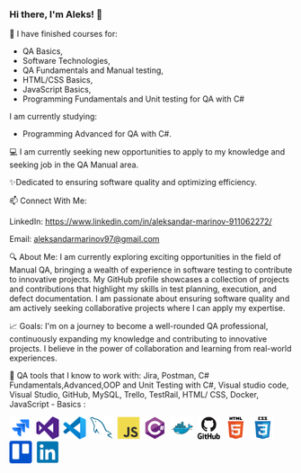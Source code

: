 ### Hi there, I'm Aleks! 👋

🌱 I have finished courses for:
- QA Basics, 
- Software Technologies, 
- QA Fundamentals and Manual testing, 
- HTML/CSS Basics, 
- JavaScript Basics,
- Programming Fundamentals and Unit testing for QA with C#

I am currently studying: 

- Programming Advanced for QA with C#.

💻 I am currently seeking new opportunities to apply to my knowledge and seeking job in the QA Manual area.

✨Dedicated to ensuring software quality and optimizing efficiency.

📫 Connect With Me:

LinkedIn: https://www.linkedin.com/in/aleksandar-marinov-911062272/

Email: aleksandarmarinov97@gmail.com

🔍 About Me: I am currently exploring exciting opportunities in the field of Manual QA, bringing a wealth of experience in software testing to contribute to innovative projects. My GitHub profile showcases a collection of projects and contributions that highlight my skills in test planning, execution, and defect documentation. I am passionate about ensuring software quality and am actively seeking collaborative projects where I can apply my expertise.

📈 Goals: I'm on a journey to become a well-rounded QA professional, continuously expanding my knowledge and contributing to innovative projects. I believe in the power of collaboration and learning from real-world experiences.
 
🌱 QA tools that I know to work with: Jira, Postman, C# Fundamentals,Advanced,OOP and Unit Testing with C#, Visual studio code, Visual Studio, GitHub, MySQL, Trello, TestRail, HTML/ CSS, Docker, JavaScript - Basics :
<div>
  <img src="https://github.com/devicons/devicon/blob/master/icons/jira/jira-original.svg" title="React" alt="React" width="40" height="40"/>&nbsp;
  <img src="https://github.com/devicons/devicon/blob/master/icons/visualstudio/visualstudio-plain.svg" title="SF" alt="sf" width="40" height="40"/>&nbsp;
  <img src="https://github.com/devicons/devicon/blob/master/icons/vscode/vscode-original.svg" title="Python" alt="Py" width="40" height="40"/>&nbsp;
   <img src="https://github.com/devicons/devicon/blob/master/icons/mysql/mysql-plain.svg" title="JQuery" alt="JQuery" width="40" height="40"/>&nbsp;
  <img src="https://github.com/devicons/devicon/blob/master/icons/javascript/javascript-original.svg" title="R" alt="R" width="40" height="40"/>&nbsp;
  <img src="https://github.com/devicons/devicon/blob/v2.14.0/icons/csharp/csharp-original.svg" title="R" alt="R" width="40" height="40"/>&nbsp;
  <img src="https://github.com/devicons/devicon/blob/master/icons/docker/docker-original.svg" title="D3" alt="D3" width="40" height="40"/>&nbsp;
  <img src="https://github.com/devicons/devicon/blob/master/icons/github/github-original-wordmark.svg" title="D3" alt="D3" width="40" height="40"/>&nbsp;
  <img src="https://github.com/devicons/devicon/blob/master/icons/html5/html5-original-wordmark.svg" title="D3" alt="D3" width="40" height="40"/>&nbsp;
  <img src="https://github.com/devicons/devicon/blob/master/icons/css3/css3-original-wordmark.svg" title="D3" alt="D3" width="40" height="40"/>&nbsp;
  <img src="https://github.com/devicons/devicon/blob/master/icons/trello/trello-plain.svg" title="D3" alt="D3" width="40" height="40"/>&nbsp;
  <img src="https://github.com/devicons/devicon/blob/master/icons/linkedin/linkedin-original.svg" title="D3" alt="D3" width="40" height="40"/>&nbsp;
 
<div>

<!--
**Aleksmarinov/Aleksmarinov** is a ✨ _special_ ✨ repository because its `README.md` (this file) appears on your GitHub profile.

Here are some ideas to get you started:

- 🔭 I’m currently working on ...
- 🌱 I’m currently learning Software technologies and QA Fundamentals and Manual testing, JavaScript and C# 
- 👯 I’m looking to collaborate on ...
- 🤔 I’m looking for help with ...
- 💬 Ask me about ...
- 📫 How to reach me: ...
- 😄 Pronouns: ...
- ⚡ Fun fact: ...
-->

